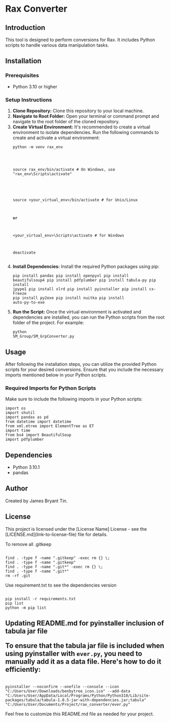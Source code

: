 <!DOCTYPE html>
<html lang="en">
<head>
    <meta charset="UTF-8">
    <meta name="viewport" content="width=device-width, initial-scale=1.0">
    <title>Rax Converter</title>
</head>
<body>

<h1>Rax Converter</h1>

<h2>Introduction</h2>

<p>This tool is designed to perform conversions for Rax. It includes Python scripts to handle various data manipulation tasks.</p>

<h2>Installation</h2>

<h3>Prerequisites</h3>

<ul>
    <li>Python 3.10 or higher</li>
</ul>

<h3>Setup Instructions</h3>

<ol>
    <li>
        <strong>Clone Repository:</strong> Clone this repository to your local machine.
    </li>
    <li>
        <strong>Navigate to Root Folder:</strong> Open your terminal or command prompt and navigate to the root folder of the cloned repository.
    </li>
    <li>
        <strong>Create Virtual Environment:</strong> It's recommended to create a virtual environment to isolate dependencies. Run the following commands to create and activate a virtual environment:
        <pre><code>python -m venv rax_env

####
source rax_env/bin/activate    # On Windows, use "rax_env\Scripts\activate"
####
source <your_virtual_env>/bin/activate  # for Unix/Linux
#### or
<your_virtual_env>\Scripts\activate    # for Windows




deactivate
</code></pre>
    </li>
    <li>
        <strong>Install Dependencies:</strong> Install the required Python packages using pip:
        <pre><code>pip install pandas
pip install openpyxl
pip install beautifulsoup4
pip install pdfplumber
pip install tabula-py
pip install jpype1
pip install xlrd
pip install pyinstaller
pip install cx-Freeze
pip install py2exe
pip install nuitka
pip install auto-py-to-exe</code></pre>
    </li>
    <li>
        <strong>Run the Script:</strong> Once the virtual environment is activated and dependencies are installed, you can run the Python scripts from the root folder of the project. For example:
        <pre><code>python SM_Group/SM_GrpConverter.py</code></pre>
    </li>
</ol>

<h2>Usage</h2>

<p>After following the installation steps, you can utilize the provided Python scripts for your desired conversions. Ensure that you include the necessary imports mentioned below in your Python scripts.</p>

<h3>Required Imports for Python Scripts</h3>

<p>Make sure to include the following imports in your Python scripts:</p>

<pre><code>import os
import shutil
import pandas as pd
from datetime import datetime
from xml.etree import ElementTree as ET
import time
from bs4 import BeautifulSoup
import pdfplumber</code></pre>

<h2>Dependencies</h2>
<ul>
    <li>Python 3.10.1</li>
    <li>pandas</li>
</ul>
<h2>Author</h2>
<p>Created by James Bryant Tin.</p>
<h2>License</h2>
<p>This project is licensed under the [License Name] License - see the [LICENSE.md](link-to-license-file) file for details.</p>

<p>To remove all .gitkeep</p>
<pre><code>
find . -type f -name ".gitkeep" -exec rm {} \;
find . -type f -name ".gitkeep"
find . -type f -name ".git*" -exec rm {} \;
find . -type f -name ".git*"
rm -rf .git
</code></pre>

<p>Use requirement.txt to see the dependencies version</p>

<pre><code>
pip install -r requirements.txt
pip list
python -m pip list
</code></pre>




<h2>Updating README.md for pyinstaller inclusion of tabula jar file

To ensure that the tabula jar file is included when using pyinstaller with `ever.py`, you need to manually add it as a data file. Here's how to do it efficiently:</h2>
<pre><code>
pyinstaller --noconfirm --onefile --console --icon "C:/Users/User/Downloads/benbytree_icon.ico" --add-data "C:/Users/User/AppData/Local/Programs/Python/Python310/Lib/site-packages/tabula/tabula-1.0.5-jar-with-dependencies.jar;tabula" "C:/Users/User/Documents/Project/rax_converter/ever.py"
</code></pre>


<p>Feel free to customize this README.md file as needed for your project.</p>

</body>
</html>
